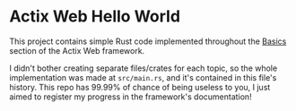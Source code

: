 # Actix Web Hello World

This project contains simple Rust code implemented throughout the [Basics](https://actix.rs/docs/getting-started) section of the Actix Web framework.

I didn't bother creating separate files/crates for each topic, so the whole implementation was made at `src/main.rs`, and it's contained in this file's history. This repo has 99.99% of chance of being useless to you, I just aimed to register my progress in the framework's documentation!
